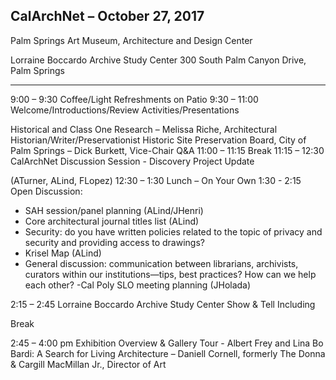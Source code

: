 ## CalArchNet – October 27, 2017

Palm Springs Art Museum, Architecture and Design Center

Lorraine Boccardo Archive Study Center
300 South Palm Canyon Drive, Palm Springs

****************************************************************************************************
9:00 – 9:30 Coffee/Light Refreshments on Patio
9:30 – 11:00 Welcome/Introductions/Review Activities/Presentations

Historical and Class One Research – Melissa Riche, Architectural
Historian/Writer/Preservationist
Historic Site Preservation Board, City of Palm Springs – Dick
Burkett, Vice-Chair
Q&A
11:00 – 11:15 Break
11:15 – 12:30 CalArchNet Discussion Session - Discovery Project Update

(ATurner, ALind, FLopez)
12:30 – 1:30 Lunch – On Your Own
1:30 - 2:15 Open Discussion:
- SAH session/panel planning (ALind/JHenri)
- Core architectural journal titles list (ALind)
- Security: do you have written policies related to the topic of privacy and security and
providing access to drawings?
- Krisel Map (ALind)
- General discussion: communication between librarians, archivists, curators within our
institutions—tips, best practices? How can we help each other?
-Cal Poly SLO meeting planning (JHolada)

2:15 – 2:45 Lorraine Boccardo Archive Study Center Show & Tell Including

Break

2:45 – 4:00 pm Exhibition Overview & Gallery Tour - Albert Frey and Lina Bo Bardi:
A Search for Living Architecture – Daniell Cornell, formerly The
Donna & Cargill MacMillan Jr., Director of Art
